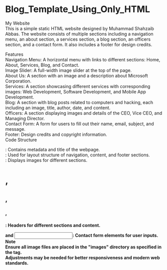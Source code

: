 # Blog_Template_Using_Only_HTML
My Website<br>
This is a simple static HTML website designed by Muhammad Shahzaib Abbas. The website consists of multiple sections including a navigation menu, an about section, a services section, a blog section, an officers section, and a contact form. It also includes a footer for design credits.<br>

Features<br>
Navigation Menu: A horizontal menu with links to different sections: Home, About, Services, Blog, and Contact.<br>
Image Slider: A full-width image slider at the top of the page.<br>
About Us: A section with an image and a description about Microsoft Corporation.<br>
Services: A section showcasing different services with corresponding<br>
images: Web Development, Software Development, and Mobile App Development.<br>
Blog: A section with blog posts related to computers and hacking, each including an image, title, author, date, and content.<br>
Officers: A section displaying images and details of the CEO, Vice CEO, and Managing Director.<br>
Contact Form: A form for users to fill out their name, email, subject, and message.<br>
Footer: Design credits and copyright information.<br>
Code Structure<br>
<head>: Contains metadata and title of the webpage.<br>
<table>: Used for layout structure of navigation, content, and footer sections.<br>
<img>: Displays images for different sections.<br>
<h1>, <h2>, <h3>, <h4>: Headers for different sections and content.<br>
<form> and <input>: Contact form elements for user inputs.<br>
Note<br>
Ensure all image files are placed in the "images" directory as specified in the <base> tag.<br>
Adjustments may be needed for better responsiveness and modern web standards.<br>
